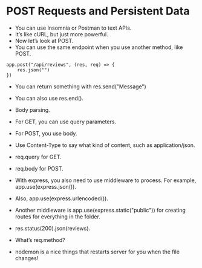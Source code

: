 # POST Requests and Persistent Data
- You can use Insomnia or Postman to text APIs.
- It’s like cURL, but just more powerful.
- Now let’s look at POST.
- You can use the same endpoint when you use another method, like POST.

```
app.post("/api/reviews", (res, req) => {
	res.json("")
})

```

- You can return something with res.send("Message")
- You can also use res.end().

- Body parsing.
- For GET, you can use query parameters.
- For POST, you use body.
- Use Content-Type to say what kind of content, such as application/json.
- req.query for GET.
- req.body for POST.
- With express, you also need to use middleware to process. For example, app.use(express.json()).
- Also, app.use(express.urlencoded()).

- Another middleware is app.use(express.static("public")) for creating routes for everything in the folder.
- res.status(200).json(reviews).
- What’s req.method?
- nodemon is a nice things that restarts server for you when the file changes!
